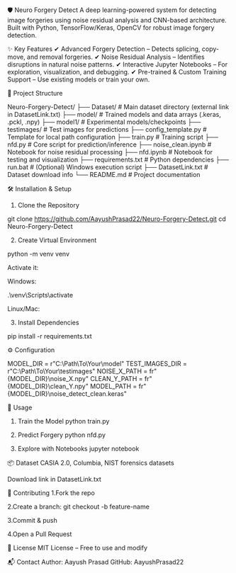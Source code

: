 🛡️ Neuro Forgery Detect
A deep learning-powered system for detecting image forgeries using noise residual analysis and CNN-based architecture.
Built with Python, TensorFlow/Keras, OpenCV for robust image forgery detection.

✨ Key Features
✔ Advanced Forgery Detection – Detects splicing, copy-move, and removal forgeries.
✔ Noise Residual Analysis – Identifies disruptions in natural noise patterns.
✔ Interactive Jupyter Notebooks – For exploration, visualization, and debugging.
✔ Pre-trained & Custom Training Support – Use existing models or train your own.

📂 Project Structure

Neuro-Forgery-Detect/
├── Dataset/                  # Main dataset directory (external link in DatasetLink.txt)
├── model/                    # Trained models and data arrays (.keras, .pckl, .npy)
├── model1/                   # Experimental models/checkpoints
├── testimages/               # Test images for predictions
├── config_template.py        # Template for local path configuration
├── train.py                  # Training script
├── nfd.py                    # Core script for prediction/inference
├── noise_clean.ipynb         # Notebook for noise residual processing
├── nfd.ipynb                 # Notebook for testing and visualization
├── requirements.txt          # Python dependencies
├── run.bat                   # (Optional) Windows execution script
├── DatasetLink.txt           # Dataset download info
└── README.md                 # Project documentation


🛠 Installation & Setup

1. Clone the Repository

git clone https://github.com/AayushPrasad22/Neuro-Forgery-Detect.git
cd Neuro-Forgery-Detect

2. Create Virtual Environment

python -m venv venv

Activate it:

Windows:

.\venv\Scripts\activate

Linux/Mac:

3. Install Dependencies

pip install -r requirements.txt

⚙️ Configuration

MODEL_DIR = r"C:\Path\To\Your\model"
TEST_IMAGES_DIR = r"C:\Path\To\Your\testimages"
NOISE_X_PATH = fr"{MODEL_DIR}\noise_X.npy"
CLEAN_Y_PATH = fr"{MODEL_DIR}\clean_Y.npy"
MODEL_PATH = fr"{MODEL_DIR}\noise_detect_clean.keras"

🚀 Usage
1. Train the Model
python train.py

2. Predict Forgery
python nfd.py

3. Explore with Notebooks
jupyter notebook

📦 Dataset
CASIA 2.0, Columbia, NIST forensics datasets

Download link in DatasetLink.txt

🤝 Contributing
1.Fork the repo

2.Create a branch:
git checkout -b feature-name

3.Commit & push

4.Open a Pull Request

📄 License
MIT License – Free to use and modify

📬 Contact
Author: Aayush Prasad
GitHub: AayushPrasad22


